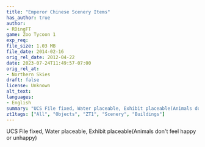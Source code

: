 ```yaml
---
title: "Emperor Chinese Scenery Items"
has_author: true
author: 
- RDingFT
game: Zoo Tycoon 1
exp_req: 
file_size: 1.03 MB
file_date: 2014-02-16
orig_rel_date: 2012-04-22
date: 2023-07-24T11:49:57-07:00
orig_rel_at: 
- Northern Skies
draft: false
license: Unknown
alt_text: 
languages:
- English
summary: "UCS File fixed, Water placeable, Exhibit placeable(Animals don't feel happy or unhappy)"
zt1tags: ["All", "Objects", "ZT1", "Scenery", "Buildings"]
---
```


UCS File fixed, Water placeable, Exhibit placeable(Animals don't feel happy or unhappy)